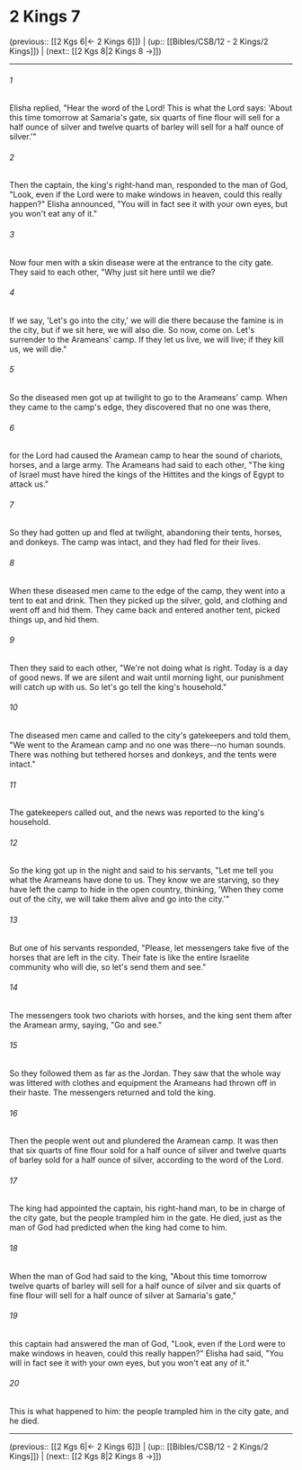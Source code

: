 # 2 Kings 7

(previous:: [[2 Kgs 6|← 2 Kings 6]]) | (up:: [[Bibles/CSB/12 - 2 Kings/2 Kings]]) | (next:: [[2 Kgs 8|2 Kings 8 →]])

***


###### 1 
Elisha replied, "Hear the word of the Lord! This is what the Lord says: 'About this time tomorrow at Samaria's gate, six quarts of fine flour will sell for a half ounce of silver and twelve quarts of barley will sell for a half ounce of silver.'" 

###### 2 
Then the captain, the king's right-hand man, responded to the man of God, "Look, even if the Lord were to make windows in heaven, could this really happen?" Elisha announced, "You will in fact see it with your own eyes, but you won't eat any of it." 

###### 3 
Now four men with a skin disease were at the entrance to the city gate. They said to each other, "Why just sit here until we die? 

###### 4 
If we say, 'Let's go into the city,' we will die there because the famine is in the city, but if we sit here, we will also die. So now, come on. Let's surrender to the Arameans' camp. If they let us live, we will live; if they kill us, we will die." 

###### 5 
So the diseased men got up at twilight to go to the Arameans' camp. When they came to the camp's edge, they discovered that no one was there, 

###### 6 
for the Lord had caused the Aramean camp to hear the sound of chariots, horses, and a large army. The Arameans had said to each other, "The king of Israel must have hired the kings of the Hittites and the kings of Egypt to attack us." 

###### 7 
So they had gotten up and fled at twilight, abandoning their tents, horses, and donkeys. The camp was intact, and they had fled for their lives. 

###### 8 
When these diseased men came to the edge of the camp, they went into a tent to eat and drink. Then they picked up the silver, gold, and clothing and went off and hid them. They came back and entered another tent, picked things up, and hid them. 

###### 9 
Then they said to each other, "We're not doing what is right. Today is a day of good news. If we are silent and wait until morning light, our punishment will catch up with us. So let's go tell the king's household." 

###### 10 
The diseased men came and called to the city's gatekeepers and told them, "We went to the Aramean camp and no one was there--no human sounds. There was nothing but tethered horses and donkeys, and the tents were intact." 

###### 11 
The gatekeepers called out, and the news was reported to the king's household. 

###### 12 
So the king got up in the night and said to his servants, "Let me tell you what the Arameans have done to us. They know we are starving, so they have left the camp to hide in the open country, thinking, 'When they come out of the city, we will take them alive and go into the city.'" 

###### 13 
But one of his servants responded, "Please, let messengers take five of the horses that are left in the city. Their fate is like the entire Israelite community who will die, so let's send them and see." 

###### 14 
The messengers took two chariots with horses, and the king sent them after the Aramean army, saying, "Go and see." 

###### 15 
So they followed them as far as the Jordan. They saw that the whole way was littered with clothes and equipment the Arameans had thrown off in their haste. The messengers returned and told the king. 

###### 16 
Then the people went out and plundered the Aramean camp. It was then that six quarts of fine flour sold for a half ounce of silver and twelve quarts of barley sold for a half ounce of silver, according to the word of the Lord. 

###### 17 
The king had appointed the captain, his right-hand man, to be in charge of the city gate, but the people trampled him in the gate. He died, just as the man of God had predicted when the king had come to him. 

###### 18 
When the man of God had said to the king, "About this time tomorrow twelve quarts of barley will sell for a half ounce of silver and six quarts of fine flour will sell for a half ounce of silver at Samaria's gate," 

###### 19 
this captain had answered the man of God, "Look, even if the Lord were to make windows in heaven, could this really happen?" Elisha had said, "You will in fact see it with your own eyes, but you won't eat any of it." 

###### 20 
This is what happened to him: the people trampled him in the city gate, and he died.

***

(previous:: [[2 Kgs 6|← 2 Kings 6]]) | (up:: [[Bibles/CSB/12 - 2 Kings/2 Kings]]) | (next:: [[2 Kgs 8|2 Kings 8 →]])
